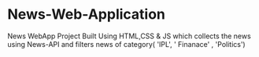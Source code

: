 # News-Web-Application
News WebApp Project Built Using HTML,CSS &amp; JS which collects the news using News-API and filters news of category( 'IPL', ' Finanace' , 'Politics')
